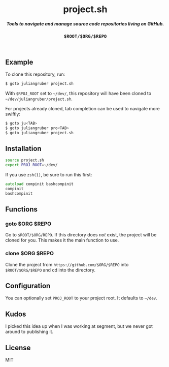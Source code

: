 
<h1 align="center">project.sh</h1>

<h5 align="center">Tools to navigate and manage source code repositories living on GitHub.</h5>

<div align="center">
  <strong><pre>$ROOT/$ORG/$REPO</pre></strong>
</div>

<br />

## Example

To clone this repository, run:

```bash
$ goto juliangruber project.sh
```

With `$RPOJ_ROOT` set to `~/dev/`, this repository will have been cloned
to `~/dev/juliangruber/project.sh`.

For projects already cloned, tab completion can be used to navigate more swiftly:

```bash
$ goto ju<TAB>
$ goto juliangruber pro<TAB>
$ goto juliangruber project.sh
```

## Installation

```bash
source project.sh
export PROJ_ROOT=~/dev/
```

If you use `zsh(1)`, be sure to run this first:

```zsh
autoload compinit bashcompinit
compinit
bashcompinit
```

## Functions

### goto $ORG $REPO

Go to `$ROOT/$ORG/REPO`. If this directory does _not_ exist, the project will be cloned for you. This makes it the main function to use.

### clone $ORG $REPO

Clone the project from `https://github.com/$ORG/$REPO` into `$ROOT/$ORG/$REPO` and cd into the directory.

## Configuration

You can optionally set `PROJ_ROOT` to your project root. It defaults to `~/dev`.

## Kudos

I picked this idea up when I was working at segment, but we never got around to publishing it.

## License

MIT
